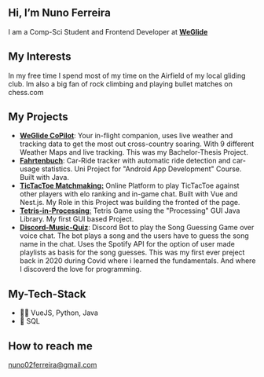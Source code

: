 ## Hi, I’m Nuno Ferreira
I am a Comp-Sci Student and Frontend Developer at [**WeGlide**](https://weglide.org/)

## My Interests
In my free time I spend most of my time on the Airfield of my local gliding club. Im also a big fan of rock climbing and playing bullet matches on chess.com

## My Projects
- [**WeGlide CoPilot**](https://copilot.weglide.org/): Your in-flight companion, uses live weather and tracking data to get the most out cross-country soaring. With 9 different Weather Maps and live tracking. This was my Bachelor-Thesis Project.
- [**Fahrtenbuch**](https://github.com/FerreiraNuno/Fahrtenbuch-Android): Car-Ride tracker with automatic ride detection and car-usage statistics. Uni Project for "Android App Development" Course. Built with Java.
- [**TicTacToe Matchmaking:**](https://github.com/FerreiraNuno/tictactoe-mm) Online Platform to play TicTacToe against other players with elo ranking and in-game chat. Built with Vue and Nest.js. My Role in this Project was building the fronted of the page.
- [**Tetris-in-Processing**:](https://github.com/FerreiraNuno/Tetris-in-Processing) Tetris Game using the "Processing" GUI Java Library. My first GUI based Project.
- [**Discord-Music-Quiz**](https://github.com/FerreiraNuno/Discord-Music-Quiz): Discord Bot to play the Song Guessing Game over voice chat. The bot plays a song and the users have to guess the song name in the chat. Uses the Spotify API for the option of user made playlists as basis for the song guesses. This was my first ever preject back in 2020 during Covid where i learned the fundamentals. And where I discoverd the love for programming.

## My-Tech-Stack
- 👨‍💻 VueJS, Python, Java
- 💽 SQL

## How to reach me
nuno02ferreira@gmail.com
